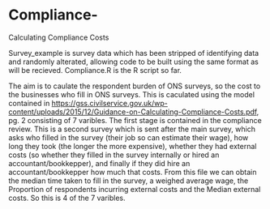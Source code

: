 # Compliance-
Calculating Compliance Costs

Survey_example is survey data which has been stripped of identifying data and randomly alterated, allowing code to be built using the same format as will be recieved. 
Compliance.R is the R script so far. 

The aim is to caulate the respondent burden of ONS surveys, so the cost to the businesses who fill in ONS surveys. 
This is caculated using the model contained in https://gss.civilservice.gov.uk/wp-content/uploads/2015/12/Guidance-on-Calculating-Compliance-Costs.pdf, pg. 2 consisting of 7 varibles. 
The first stage is contained in the compliance review. This is a second survey which is sent after the main survey, which asks who filled in the survey (their job so can estimate their wage), how long they took (the longer the more expensive), whether they had external costs (so whether they filled in the survey internally or hired an accountant/bookkepper), and finally if they did hire an accountant/bookkepper how much that costs. 
From this file we can obtain the median time taken to fill in the survey, a weighed average wage, the Proportion of respondents incurring external costs and the Median external costs. So this is 4 of the 7 varibles. 

